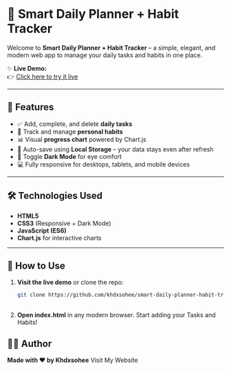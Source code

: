 # 🧠 Smart Daily Planner + Habit Tracker

Welcome to **Smart Daily Planner + Habit Tracker** – a simple, elegant, and modern web app to manage your daily tasks and habits in one place.

✨ **Live Demo:**  
👉 [Click here to try it live](https://khalid-randhawa.web.app/smart-daily-planner/index.html)

---

## 📌 Features

- ✅ Add, complete, and delete **daily tasks**
- 🔁 Track and manage **personal habits**
- 📊 Visual **progress chart** powered by Chart.js
- 💾 Auto-save using **Local Storage** – your data stays even after refresh
- 🌙 Toggle **Dark Mode** for eye comfort
- 💻 Fully responsive for desktops, tablets, and mobile devices

---

## 🛠️ Technologies Used

- **HTML5**
- **CSS3** (Responsive + Dark Mode)
- **JavaScript (ES6)**
- **Chart.js** for interactive charts

---

## 🚀 How to Use

1. **Visit the live demo** or clone the repo:
   ```bash
   git clone https://github.com/khdxsohee/smart-daily-planner-habit-tracker.git

## 
2. **Open index.html** in any modern browser.
   Start adding your Tasks and Habits!

## 🧑‍💻 Author
**Made with ❤️ by Khdxsohee**
Visit My Website
